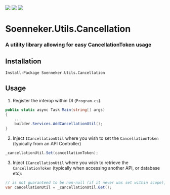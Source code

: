 [![](https://img.shields.io/nuget/v/Soenneker.Utils.Cancellation.svg?style=for-the-badge)](https://www.nuget.org/packages/Soenneker.Utils.Cancellation/)
[![](https://img.shields.io/github/actions/workflow/status/soenneker/soenneker.utils.cancellation/publish.yml?style=for-the-badge)](https://github.com/soenneker/soenneker.utils.cancellation/actions/workflows/publish.yml)
[![](https://img.shields.io/nuget/dt/Soenneker.Utils.Cancellation.svg?style=for-the-badge)](https://www.nuget.org/packages/Soenneker.Utils.Cancellation/)

# Soenneker.Utils.Cancellation
### A utility library allowing for easy CancellationToken usage

## Installation

```
Install-Package Soenneker.Utils.Cancellation
```

## Usage

1. Register the interop within DI (`Program.cs`).

```csharp
public static async Task Main(string[] args)
{
    ...
    builder.Services.AddCancellationUtil();
}
```

2. Inject `ICancellationUtil` where you wish to set the `CancellationToken` (typically from an API Controller)

```csharp
_cancellationUtil.Set(cancellationToken);
```

3. Inject `ICancellationUtil` where you wish to retrieve the `CancellationToken` (typically when accessing another API, or database etc):

```csharp
// is not guaranteed to be non-null (if it never was set within scope), but is specified thus for ease of use
var cancellationUtil = _cancellationUtil.Get(); 
```